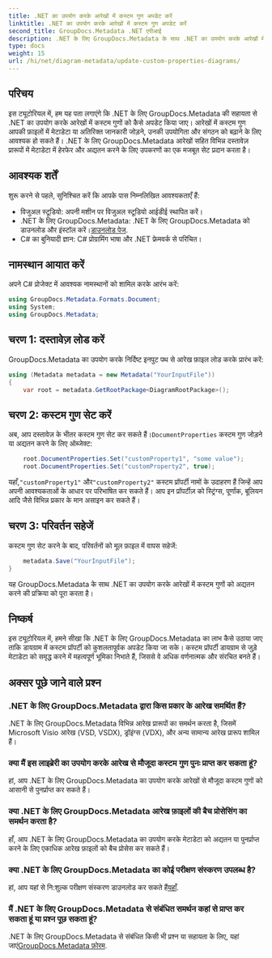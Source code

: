 ```yaml
---
title: .NET का उपयोग करके आरेखों में कस्टम गुण अपडेट करें
linktitle: .NET का उपयोग करके आरेखों में कस्टम गुण अपडेट करें
second_title: GroupDocs.Metadata .NET एपीआई
description: .NET के लिए GroupDocs.Metadata के साथ .NET का उपयोग करके आरेखों में कस्टम गुणों को अपडेट करने का तरीका जानें। मेटाडेटा को आसानी से बढ़ाएं.
type: docs
weight: 15
url: /hi/net/diagram-metadata/update-custom-properties-diagrams/
---
```

## परिचय
इस ट्यूटोरियल में, हम यह पता लगाएंगे कि .NET के लिए GroupDocs.Metadata की सहायता से .NET का उपयोग करके आरेखों में कस्टम गुणों को कैसे अपडेट किया जाए। आरेखों में कस्टम गुण आपकी फ़ाइलों में मेटाडेटा या अतिरिक्त जानकारी जोड़ने, उनकी उपयोगिता और संगठन को बढ़ाने के लिए आवश्यक हो सकते हैं। .NET के लिए GroupDocs.Metadata आरेखों सहित विभिन्न दस्तावेज़ प्रारूपों में मेटाडेटा में हेरफेर और अद्यतन करने के लिए उपकरणों का एक मजबूत सेट प्रदान करता है।
## आवश्यक शर्तें
शुरू करने से पहले, सुनिश्चित करें कि आपके पास निम्नलिखित आवश्यकताएँ हैं:
- विजुअल स्टूडियो: अपनी मशीन पर विजुअल स्टूडियो आईडीई स्थापित करें।
-  .NET के लिए GroupDocs.Metadata: .NET के लिए GroupDocs.Metadata को डाउनलोड और इंस्टॉल करें।[डाउनलोड पेज](https://releases.groupdocs.com/metadata/net/).
- C# का बुनियादी ज्ञान: C# प्रोग्रामिंग भाषा और .NET फ्रेमवर्क से परिचित।

## नामस्थान आयात करें
अपने C# प्रोजेक्ट में आवश्यक नामस्थानों को शामिल करके आरंभ करें:
```csharp
using GroupDocs.Metadata.Formats.Document;
using System;
using GroupDocs.Metadata;
```
## चरण 1: दस्तावेज़ लोड करें
GroupDocs.Metadata का उपयोग करके निर्दिष्ट इनपुट पथ से आरेख फ़ाइल लोड करके प्रारंभ करें:
```csharp
using (Metadata metadata = new Metadata("YourInputFile"))
{
    var root = metadata.GetRootPackage<DiagramRootPackage>();
```
## चरण 2: कस्टम गुण सेट करें
 अब, आप दस्तावेज़ के भीतर कस्टम गुण सेट कर सकते हैं।`DocumentProperties` कस्टम गुण जोड़ने या अद्यतन करने के लिए ऑब्जेक्ट:
```csharp
    root.DocumentProperties.Set("customProperty1", "some value");
    root.DocumentProperties.Set("customProperty2", true);
```
 यहाँ,`"customProperty1"` और`"customProperty2"` कस्टम प्रॉपर्टी नामों के उदाहरण हैं जिन्हें आप अपनी आवश्यकताओं के आधार पर परिभाषित कर सकते हैं। आप इन प्रॉपर्टीज़ को स्ट्रिंग्स, पूर्णांक, बूलियन आदि जैसे विभिन्न प्रकार के मान असाइन कर सकते हैं।
## चरण 3: परिवर्तन सहेजें
कस्टम गुण सेट करने के बाद, परिवर्तनों को मूल फ़ाइल में वापस सहेजें:
```csharp
    metadata.Save("YourInputFile");
}
```
यह GroupDocs.Metadata के साथ .NET का उपयोग करके आरेखों में कस्टम गुणों को अद्यतन करने की प्रक्रिया को पूरा करता है।

## निष्कर्ष
इस ट्यूटोरियल में, हमने सीखा कि .NET के लिए GroupDocs.Metadata का लाभ कैसे उठाया जाए ताकि डायग्राम में कस्टम प्रॉपर्टी को कुशलतापूर्वक अपडेट किया जा सके। कस्टम प्रॉपर्टी डायग्राम से जुड़े मेटाडेटा को समृद्ध करने में महत्वपूर्ण भूमिका निभाते हैं, जिससे वे अधिक वर्णनात्मक और संरचित बनते हैं।

## अक्सर पूछे जाने वाले प्रश्न
### .NET के लिए GroupDocs.Metadata द्वारा किस प्रकार के आरेख समर्थित हैं?
.NET के लिए GroupDocs.Metadata विभिन्न आरेख प्रारूपों का समर्थन करता है, जिसमें Microsoft Visio आरेख (VSD, VSDX), ड्रॉइंग्स (VDX), और अन्य सामान्य आरेख प्रारूप शामिल हैं।
### क्या मैं इस लाइब्रेरी का उपयोग करके आरेख से मौजूदा कस्टम गुण पुनः प्राप्त कर सकता हूं?
हां, आप .NET के लिए GroupDocs.Metadata का उपयोग करके आरेखों से मौजूदा कस्टम गुणों को आसानी से पुनर्प्राप्त कर सकते हैं।
### क्या .NET के लिए GroupDocs.Metadata आरेख फ़ाइलों की बैच प्रोसेसिंग का समर्थन करता है?
हाँ, आप .NET के लिए GroupDocs.Metadata का उपयोग करके मेटाडेटा को अद्यतन या पुनर्प्राप्त करने के लिए एकाधिक आरेख फ़ाइलों को बैच प्रोसेस कर सकते हैं।
### क्या .NET के लिए GroupDocs.Metadata का कोई परीक्षण संस्करण उपलब्ध है?
 हां, आप यहां से नि:शुल्क परीक्षण संस्करण डाउनलोड कर सकते हैं[यहाँ](https://releases.groupdocs.com/).
### मैं .NET के लिए GroupDocs.Metadata से संबंधित समर्थन कहां से प्राप्त कर सकता हूं या प्रश्न पूछ सकता हूं?
 .NET के लिए GroupDocs.Metadata से संबंधित किसी भी प्रश्न या सहायता के लिए, यहां जाएं[GroupDocs.Metadata फ़ोरम](https://forum.groupdocs.com/c/metadata/14).